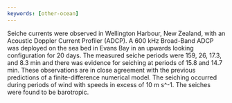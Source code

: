 ```yaml
---
keywords: [other-ocean]
---
```

Seiche currents were observed in Wellington Harbour, New Zealand, with an
Acoustic Doppler Current Profiler (ADCP). A 600 kHz Broad-Band ADCP was deployed
on the sea bed in Evans Bay in an upwards looking configuration for 20 days. The
measured seiche periods were 159, 26, 17.3, and 8.3 min and there was evidence
for seiching at periods of 15.8 and 14.7 min. These observations are in close
agreement with the previous predictions of a finite-difference numerical model.
The seiching occurred during periods of wind with speeds in excess of 10 m s^-1.
The seiches were found to be barotropic.

